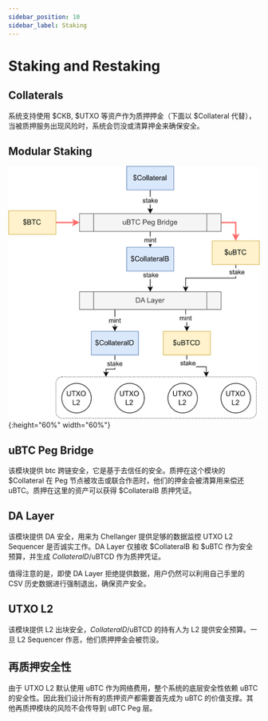 ```yaml
---
sidebar_position: 10
sidebar_label: Staking
---
```


# Staking and Restaking

## Collaterals

系统支持使用 $CKB, $UTXO 等资产作为质押押金（下面以 $Collateral 代替），当被质押服务出现风险时，系统会罚没或清算押金来确保安全。

## Modular Staking

![image](./images/stake.png){:height="60%" width="60%"}

## uBTC Peg Bridge

该模块提供 btc 跨链安全，它是基于去信任的安全。质押在这个模块的 $Collateral 在 Peg 节点被攻击或联合作恶时，他们的押金会被清算用来偿还 uBTC。质押在这里的资产可以获得 $CollateralB 质押凭证。

## DA Layer

该模块提供 DA 安全，用来为 Chellanger 提供足够的数据监控 UTXO L2 Sequencer 是否诚实工作。DA Layer 仅接收 $CollateralB 和 $uBTC 作为安全预算，并生成 $CollateralD/$uBTCD 作为质押凭证。

值得注意的是，即使 DA Layer 拒绝提供数据，用户仍然可以利用自己手里的 CSV 历史数据进行强制退出，确保资产安全。

## UTXO L2

该模块提供 L2 出块安全，$CollateralD/$uBTCD 的持有人为 L2 提供安全预算。一旦 L2 Sequencer 作恶，他们质押押金会被罚没。

## 再质押安全性

由于 UTXO L2 默认使用 uBTC 作为网络费用，整个系统的底层安全性依赖 uBTC 的安全性。因此我们设计所有的质押资产都需要首先成为 uBTC 的价值支撑。其他再质押模块的风险不会传导到 uBTC Peg 层。